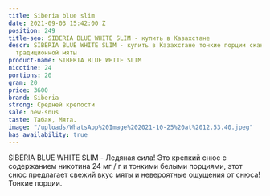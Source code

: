 ```yaml
---
title: Siberia blue slim
date: 2021-09-03 15:42:00 Z
position: 249
title-seo: SIBERIA BLUE WHITE SLIM - купить в Казахстане
descr: SIBERIA BLUE WHITE SLIM - купить в Казахстане тонкие порции скандинавский вкус
  традиционной мяты
product-name: SIBERIA BLUE WHITE SLIM
nicotine: 24
portions: 20
gram: 20
price: 3600
brand: Siberia
strong: Средней крепости
sale: new-snus
taste: Табак, Мята.
image: "/uploads/WhatsApp%20Image%202021-10-25%20at%2012.53.40.jpeg"
has_availability: true
---
```


SIBERIA BLUE WHITE SLIM - Ледяная сила! Это крепкий снюс с содержанием никотина 24 мг / г и тонкими белыми порциями, этот снюс предлагает свежий вкус мяты и невероятные ощущения от снюса!
Тонкие порции.
